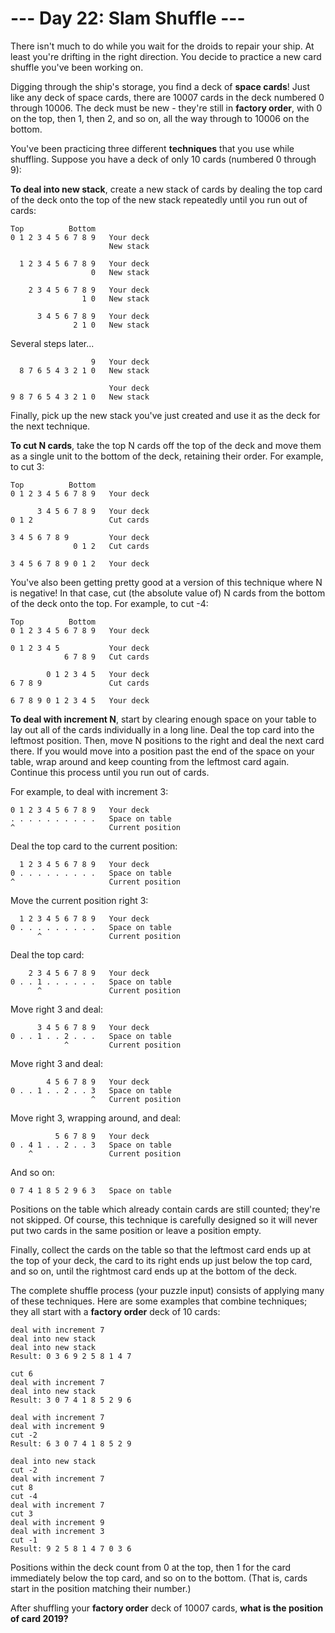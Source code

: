 # --- Day 22: Slam Shuffle ---

There isn't much to do while you wait for the droids to repair your ship. At least you're drifting in the right direction. You decide to practice a new card shuffle you've been working on.

Digging through the ship's storage, you find a deck of **space cards**! Just like any deck of space cards, there are 10007 cards in the deck numbered 0 through 10006. The deck must be new - they're still in **factory order**, with 0 on the top, then 1, then 2, and so on, all the way through to 10006 on the bottom.

You've been practicing three different **techniques** that you use while shuffling. Suppose you have a deck of only 10 cards (numbered 0 through 9):

**To deal into new stack**, create a new stack of cards by dealing the top card of the deck onto the top of the new stack repeatedly until you run out of cards:

```text
Top          Bottom
0 1 2 3 4 5 6 7 8 9   Your deck
                      New stack

  1 2 3 4 5 6 7 8 9   Your deck
                  0   New stack

    2 3 4 5 6 7 8 9   Your deck
                1 0   New stack

      3 4 5 6 7 8 9   Your deck
              2 1 0   New stack
```

Several steps later...

```text
                  9   Your deck
  8 7 6 5 4 3 2 1 0   New stack

                      Your deck
9 8 7 6 5 4 3 2 1 0   New stack
```

Finally, pick up the new stack you've just created and use it as the deck for the next technique.

**To cut N cards**, take the top N cards off the top of the deck and move them as a single unit to the bottom of the deck, retaining their order. For example, to cut 3:

```text
Top          Bottom
0 1 2 3 4 5 6 7 8 9   Your deck

      3 4 5 6 7 8 9   Your deck
0 1 2                 Cut cards

3 4 5 6 7 8 9         Your deck
              0 1 2   Cut cards

3 4 5 6 7 8 9 0 1 2   Your deck
```

You've also been getting pretty good at a version of this technique where N is negative! In that case, cut (the absolute value of) N cards from the bottom of the deck onto the top. For example, to cut -4:

```text
Top          Bottom
0 1 2 3 4 5 6 7 8 9   Your deck

0 1 2 3 4 5           Your deck
            6 7 8 9   Cut cards

        0 1 2 3 4 5   Your deck
6 7 8 9               Cut cards

6 7 8 9 0 1 2 3 4 5   Your deck
```

**To deal with increment N**, start by clearing enough space on your table to lay out all of the cards individually in a long line. Deal the top card into the leftmost position. Then, move N positions to the right and deal the next card there. If you would move into a position past the end of the space on your table, wrap around and keep counting from the leftmost card again. Continue this process until you run out of cards.

For example, to deal with increment 3:

```text
0 1 2 3 4 5 6 7 8 9   Your deck
. . . . . . . . . .   Space on table
^                     Current position
```

Deal the top card to the current position:

```text
  1 2 3 4 5 6 7 8 9   Your deck
0 . . . . . . . . .   Space on table
^                     Current position
```

Move the current position right 3:

```text
  1 2 3 4 5 6 7 8 9   Your deck
0 . . . . . . . . .   Space on table
      ^               Current position
```

Deal the top card:

```text
    2 3 4 5 6 7 8 9   Your deck
0 . . 1 . . . . . .   Space on table
      ^               Current position
```

Move right 3 and deal:

```text
      3 4 5 6 7 8 9   Your deck
0 . . 1 . . 2 . . .   Space on table
            ^         Current position
```

Move right 3 and deal:

```text
        4 5 6 7 8 9   Your deck
0 . . 1 . . 2 . . 3   Space on table
                  ^   Current position
```

Move right 3, wrapping around, and deal:

```text
          5 6 7 8 9   Your deck
0 . 4 1 . . 2 . . 3   Space on table
    ^                 Current position
```

And so on:

```text
0 7 4 1 8 5 2 9 6 3   Space on table
```

Positions on the table which already contain cards are still counted; they're not skipped. Of course, this technique is carefully designed so it will never put two cards in the same position or leave a position empty.

Finally, collect the cards on the table so that the leftmost card ends up at the top of your deck, the card to its right ends up just below the top card, and so on, until the rightmost card ends up at the bottom of the deck.

The complete shuffle process (your puzzle input) consists of applying many of these techniques. Here are some examples that combine techniques; they all start with a **factory order** deck of 10 cards:

```text
deal with increment 7
deal into new stack
deal into new stack
Result: 0 3 6 9 2 5 8 1 4 7

cut 6
deal with increment 7
deal into new stack
Result: 3 0 7 4 1 8 5 2 9 6

deal with increment 7
deal with increment 9
cut -2
Result: 6 3 0 7 4 1 8 5 2 9

deal into new stack
cut -2
deal with increment 7
cut 8
cut -4
deal with increment 7
cut 3
deal with increment 9
deal with increment 3
cut -1
Result: 9 2 5 8 1 4 7 0 3 6
```

Positions within the deck count from 0 at the top, then 1 for the card immediately below the top card, and so on to the bottom. (That is, cards start in the position matching their number.)

After shuffling your **factory order** deck of 10007 cards, **what is the position of card 2019?**
